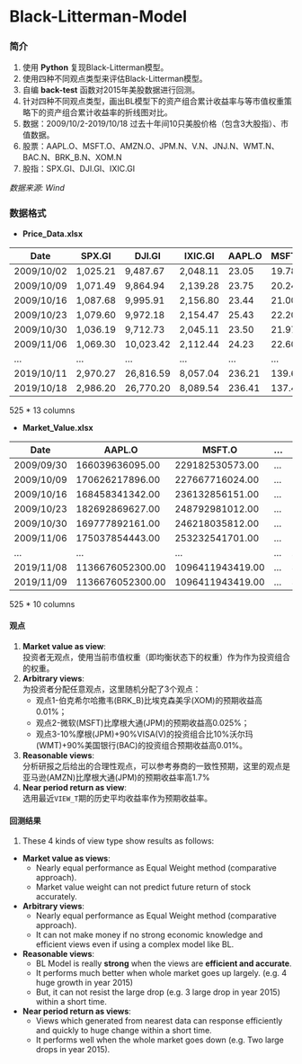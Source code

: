 # Black-Litterman-Model

### 简介
1. 使用 **Python** 复现Black-Litterman模型。  
2. 使用四种不同观点类型来评估Black-Litterman模型。
3. 自编 **back-test** 函数对2015年美股数据进行回测。
4. 针对四种不同观点类型，画出BL模型下的资产组合累计收益率与等市值权重策略下的资产组合累计收益率的折线图对比。
5. 数据：2009/10/2-2019/10/18 过去十年间10只美股价格（包含3大股指）、市值数据。
6. 股票：AAPL.O、MSFT.O、AMZN.O、JPM.N、V.N、JNJ.N、WMT.N、BAC.N、BRK_B.N、XOM.N
7. 股指：SPX.GI、DJI.GI、IXIC.GI

*数据来源: Wind*

### 数据格式
* **Price_Data.xlsx**

| Date       | SPX.GI    | DJI.GI     | IXIC.GI   | AAPL.O  | MSFT.O  | AMZN.O    | JPM.N   | V.N     | JNJ.N   | WMT.N   | BAC.N  | BRK_B.N | XOM.N  |
| ---------- | --------- | ---------- | --------- | ------- | ------- | --------- | ------- | ------- | ------- | ------- | ------ | ------- | ------ |
| 2009/10/02 | 1,025.21  | 9,487.67   | 2,048.11  | 23.05   | 19.78   | 89.85     | 32.87   | 15.64   | 44.15   | 38.27   | 14.75  | 65.29   | 48.49  |
| 2009/10/09 | 1,071.49  | 9,864.94   | 2,139.28  | 23.75   | 20.24   | 95.71     | 36.01   | 16.83   | 45.63   | 38.97   | 15.80  | 65.74   | 50.45  |
| 2009/10/16 | 1,087.68  | 9,995.91   | 2,156.80  | 23.44   | 21.00   | 95.32     | 36.17   | 17.14   | 44.69   | 39.94   | 15.59  | 66.12   | 53.25  |
| 2009/10/23 | 1,079.60  | 9,972.18   | 2,154.47  | 25.43   | 22.20   | 118.49    | 35.52   | 17.11   | 44.75   | 39.33   | 14.65  | 66.36   | 53.58  |
| 2009/10/30 | 1,036.19  | 9,712.73   | 2,045.11  | 23.50   | 21.97   | 118.81    | 32.80   | 17.48   | 43.65   | 38.74   | 13.17  | 65.66   | 52.20  |
| 2009/11/06 | 1,069.30  | 10,023.42  | 2,112.44  | 24.23   | 22.60   | 126.20    | 34.14   | 18.39   | 44.57   | 39.97   | 13.59  | 68.50   | 52.86  |
| …        | …       | …        | …       | …     | …     | …       | …     | …     | …     | …     | …    | …     | …    |
| 2019/10/11 | 2,970.27  | 26,816.59  | 8,057.04  | 236.21  | 139.68  | 1,731.92  | 116.14  | 177.06  | 131.33  | 120.24  | 28.91  | 208.08  | 68.98  |
| 2019/10/18 | 2,986.20  | 26,770.20  | 8,089.54  | 236.41  | 137.41  | 1,757.51  | 120.56  | 175.71  | 127.70  | 119.14  | 30.35  | 208.76  | 67.61  |

525 * 13 columns


* **Market_Value.xlsx**

| Date       | AAPL.O            | MSFT.O            | … | WMT.N            | BAC.N            | BRK_B.N          | XOM.N            | TOTAL             |
| ---------- | ----------------- | ----------------- | ----------------- | ---------------- | ---------------- | ---------------- | ---------------- | ----------------- |
| 2009/09/30 | 166039636095.00   | 229182530573.00   | … | 189331617647.00  | 146384983779.00  | 49293588026.00   | 329725261574.00  | 1548810924838.00  |
| 2009/10/09 | 170626217896.00   | 227667716024.00   | … | 192725625052.00  | 151402908755.00  | 48759561794.00   | 332897083067.00  | 1577513630963.00  |
| 2009/10/16 | 168458341342.00   | 236132856151.00   | … | 197546658298.00  | 149326526006.00  | 49041408972.00   | 351399375110.00  | 1603614358784.00  |
| 2009/10/23 | 182692869627.00   | 248792981012.00   | … | 194538333553.00  | 140328867429.00  | 49219417716.00   | 353561980673.00  | 1627800296541.00  |
| 2009/10/30 | 169777892161.00   | 246218035812.00   | … | 191607145339.00  | 126140251980.00  | 48700225546.00   | 344430979405.00  | 1569356545747.00  |
| 2009/11/06 | 175037854443.00   | 253232541701.00   | … | 197662363096.00  | 130193935532.00  | 50845344300.00   | 344557856462.00  | 1610976134573.00  |
| …        | …               | …               | … | …              | …              | …              | …              | …               |
| 2019/11/08 | 1136676052300.00  | 1096411943419.00  | … | 334544693490.00  | 286044415352.00  | 299207605218.00  | 294484998062.00  | 5446382609138.00  |
| 2019/11/09 | 1136676052300.00  | 1096411943419.00  | … | 334544693490.00  | 286044415352.00  | 299207605218.00  | 294484998062.00  | 5446382609138.00  |
525 * 10 columns

#### 观点
1. **Market value as view**:    
   投资者无观点，使用当前市值权重（即均衡状态下的权重）作为作为投资组合的权重。 
2. **Arbitrary views**:    
   为投资者分配任意观点，这里随机分配了3个观点：
   * 观点1-伯克希尔哈撒韦(BRK_B)比埃克森美孚(XOM)的预期收益高0.01%；
   * 观点2-微软(MSFT)比摩根大通(JPM)的预期收益高0.025%；
   * 观点3-10%摩根(JPM)+90%VISA(V)的投资组合比10%沃尔玛(WMT)+90%美国银行(BAC)的投资组合预期收益高0.01%。
3. **Reasonable views**:  
   分析研报之后给出的合理性观点，可以参考券商的一致性预期，这里的观点是亚马逊(AMZN)比摩根大通(JPM)的预期收益率高1.7%
4. **Near period return as view**:  
   选用最近`VIEW_T`期的历史平均收益率作为预期收益率。

#### 回测结果
1. These 4 kinds of view type show results as follows:  
  * **Market value as views**:    
    * Nearly equal performance as Equal Weight method (comparative approach).
    * Market value weight can not predict future return of stock accurately.
  * **Arbitrary views**:    
    * Nearly equal performance as Equal Weight method (comparative approach).
    * It can not make money if no strong economic knowledge and efficient views even if using a complex model like BL.
  * **Reasonable views**:  
    * BL Model is really **strong** when the views are **efficient and accurate**.
    * It performs much better when whole market goes up largely. (e.g. 4 huge growth in year 2015)
    * But, it can not resist the large drop (e.g. 3 large drop in year 2015) within a short time. 
  * **Near period return as views**:  
    * Views which generated from nearest data can response efficiently and quickly to huge change within a short time. 
    * It performs well when the whole market goes down (e.g. Two large drops in year 2015).
